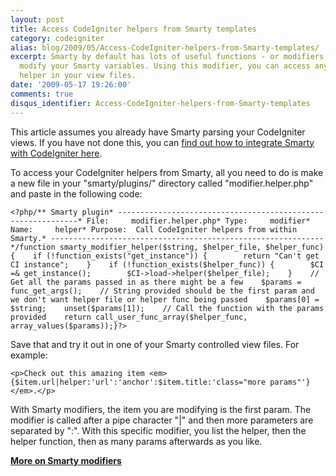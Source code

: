 ```yaml
---
layout: post
title: Access CodeIgniter helpers from Smarty templates
category: codeigniter
alias: blog/2009/05/Access-CodeIgniter-helpers-from-Smarty-templates/
excerpt: Smarty by default has lots of useful functions - or modifiers - to help you
  modify your Smarty variables. Using this modifier, you can access any CodeIgniter
  helper in your view files.
date: '2009-05-17 19:26:00'
comments: true
disqus_identifier: Access-CodeIgniter-helpers-from-Smarty-templates
---
```


This article assumes you already have Smarty parsing your CodeIgniter views. If you have not done this, you can [find out how to integrate Smarty with CodeIgniter here](http://devcha.blogspot.com/2007/12/smarty-as-template-engine-in-code.html).

To access your CodeIgniter helpers from Smarty, all you need to do is make a new file in your "smarty/plugins/" directory called "modifier.helper.php" and paste in the following code:

`<?php/** Smarty plugin* -------------------------------------------------------------* File:     modifier.helper.php* Type:     modifier* Name:     helper* Purpose:  Call CodeIgniter helpers from within Smarty.* -------------------------------------------------------------*/function smarty_modifier_helper($string, $helper_file, $helper_func){    if (!function_exists("get_instance")) {        return "Can't get CI instance";    }    if (!function_exists($helper_func)) {        $CI =& get_instance();        $CI->load->helper($helper_file);    }    // Get all the params passed in as there might be a few    $params = func_get_args();    // String provided should be the first param and we don't want helper file or helper func being passed    $params[0] = $string;    unset($params[1]);    // Call the function with the params provided    return call_user_func_array($helper_func, array_values($params));}?>`

Save that and try it out in one of your Smarty controlled view files. For example:

`<p>Check out this amazing item <em>{$item.url|helper:'url':'anchor':$item.title:'class="more params"'}</em>.</p>   `

With Smarty modifiers, the item you are modifying is the first param. The modifier is called after a pipe character "|" and then more parameters are separated by ":". With this specific modifier, you list the helper, then the helper function, then as many params afterwards as you like.

**[More on Smarty modifiers](http://www.smarty.net/manual/en/plugins.modifiers.php)**
